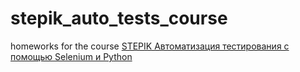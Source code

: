 # stepik_auto_tests_course
homeworks for the course
[STEPIK Автоматизация тестирования с помощью Selenium и Python](https://stepik.org/course/575/syllabus)
